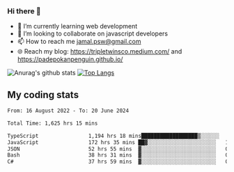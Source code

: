 ### Hi there 👋

<!--
**padepokanpenguin/padepokanpenguin** is a ✨ _special_ ✨ repository because its `README.md` (this file) appears on your GitHub profile.
-->

- 🌱 I’m currently learning  web development
- 👯 I’m looking to collaborate on javascript developers
- 📫 How to reach me jamal.psw@gmail.com
- 🌐 Reach my blog:
   https://tripletwinsco.medium.com/ and
   https://padepokanpenguin.github.io/

![Anurag's github stats](https://github-readme-stats.vercel.app/api?username=padepokanpenguin&count_private=true&disable_animations=false&show_icons=true&theme=default)
[![Top Langs](https://github-readme-stats.vercel.app/api/top-langs/?username=padepokanpenguin&theme=default&layout=compact)](https://github.com/padepokanpenguin)

## My coding stats

<!--START_SECTION:waka-->

```txt
From: 16 August 2022 - To: 20 June 2024

Total Time: 1,625 hrs 15 mins

TypeScript                1,194 hrs 18 mins██████████████████▒░░░░░░   73.48 %
JavaScript                172 hrs 35 mins ██▓░░░░░░░░░░░░░░░░░░░░░░   10.62 %
JSON                      52 hrs 55 mins  ▓░░░░░░░░░░░░░░░░░░░░░░░░   03.26 %
Bash                      38 hrs 31 mins  ▓░░░░░░░░░░░░░░░░░░░░░░░░   02.37 %
C#                        37 hrs 59 mins  ▓░░░░░░░░░░░░░░░░░░░░░░░░   02.34 %
```

<!--END_SECTION:waka-->


